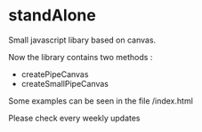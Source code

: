 # standAlone

Small javascript libary based on canvas. 

Now the library contains two methods :
- createPipeCanvas
- createSmallPipeCanvas

Some examples can be seen in the file /index.html


Please check every weekly updates